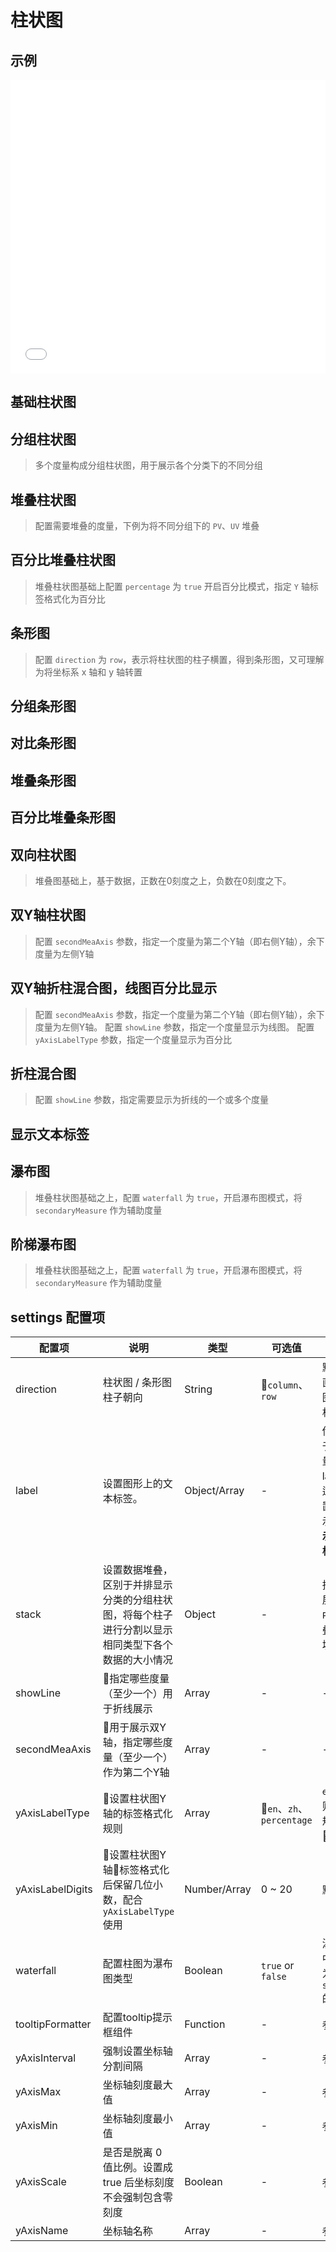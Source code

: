 # 柱状图

## 示例

<iframe width="100%" height="470" src="//jsfiddle.net/vecharts/ydkyhjv6/embedded/result,html,js/?bodyColor=fff" allowfullscreen="allowfullscreen" frameborder="0"></iframe>

## 基础柱状图

<vuep template="#basicBar" :options="{ theme: 'vue', lineNumbers: false }"></vuep>

<script v-pre type="text/x-template" id="basicBar">
<template>
  <ve-bar-chart :data="chartData" />
</template>

<script>
 module.exports = {
    created () {
      this.chartData = {
        dimensions: {
          name: 'Week',
          data: ['Mon.', 'Tue.', 'Wed.', 'Thu.', 'Fir.', 'Sat.', 'Sun.']
        },
        measures: [{
          name: 'PV',
          data: [256, 767, 1356, 2087, 803, 582, 432]
        }]
      }
    }
  }
</script>

## 分组柱状图

> 多个度量构成分组柱状图，用于展示各个分类下的不同分组

<vuep template="#groupBar" :options="{ theme: 'vue', lineNumbers: false }"></vuep>

<script v-pre type="text/x-template" id="groupBar">
<template>
  <ve-bar-chart :data="chartData" />
</template>

<script>
 module.exports = {
    created () {
      this.chartData = {
        dimensions: {
          name: 'Week',
          data: ['Mon.', 'Tue.', 'Wed.', 'Thu.', 'Fir.', 'Sat.', 'Sun.']
        },
        measures: [{
          name: 'PV',
          data: [256, 767, 1356, 2087, 803, 582, 432]
        }, {
          name: 'UV',
          data: [287, 707, 1756, 1822, 987, 432, 322]
        }]
      }
    }
  }
</script>

## 堆叠柱状图

> 配置需要堆叠的度量，下例为将不同分组下的 `PV`、`UV` 堆叠

<vuep template="#stackBar" :options="{ theme: 'vue', lineNumbers: false }"></vuep>

<script v-pre type="text/x-template" id="stackBar">
<template>
  <ve-bar-chart :data="chartData" :settings="chartSettings" />
</template>

<script>
 module.exports = {
    created () {
      this.chartData = {
        dimensions: {
          name: 'Week',
          data: ['Mon.', 'Tue.', 'Wed.', 'Thu.', 'Fir.', 'Sat.', 'Sun.']
        },
        measures: [{
          name: 'PV',
          data: [256, 767, 1356, 2087, 803, 582, 432]
        }, {
          name: 'UV',
          data: [287, 707, 1756, 1822, 987, 432, 322]
        }]
      }
      this.chartSettings = {
        stack: {
          sum: [ 'PV', 'UV' ]
        }
      }
    }
  }
</script>

## 百分比堆叠柱状图

> 堆叠柱状图基础上配置 `percentage` 为 `true` 开启百分比模式，指定 `Y` 轴标签格式化为百分比

<vuep template="#stackPercentBar" :options="{ theme: 'vue', lineNumbers: false }"></vuep>

<script v-pre type="text/x-template" id="stackPercentBar">
<template>
  <ve-bar-chart :data="chartData" :settings="chartSettings" />
</template>

<script>
 module.exports = {
    created () {
      this.chartData = {
        dimensions: {
          name: 'Week',
          data: ['Mon.', 'Tue.', 'Wed.', 'Thu.', 'Fir.', 'Sat.', 'Sun.']
        },
        measures: [{
          name: 'PV',
          data: [256, 767, 1356, 2087, 803, 582, 432]
        }, {
          name: 'UV',
          data: [287, 707, 1756, 1822, 987, 432, 322]
        }]
      }
      this.chartSettings = {
        stack: {
          sum: [ 'PV', 'UV' ]
        },
        // 开启百分比模式
        percentage: true,
        // 设置Y轴数字标签格式
        yAxisLabelType: ['percentage'],
        tooltipFormatter: function(params) {
          let [tar] = params
          const tooltipContent = params
            .map(v => {
              return `${v.seriesName}：${(
                v.value[v.seriesIndex + 1] * 100
              ).toFixed(2)} %`
            })
            .join('<br/>')
          return tar.name + '<br/>' + tooltipContent
        }
      }
    }
  }
</script>

## 条形图

> 配置 `direction` 为 `row`，表示将柱状图的柱子横置，得到条形图，又可理解为将坐标系 x 轴和 y 轴转置

<vuep template="#rowBar" :options="{ theme: 'vue', lineNumbers: false }"></vuep>

<script v-pre type="text/x-template" id="rowBar" />
<template>
  <ve-bar-chart :data="chartData" :settings="chartSettings" />
</template>

<script>
 module.exports = {
    created () {
      this.chartData = {
        dimensions: {
          name: 'Repo',
          data: [
            'Vue.js', 'React', 'Create RA', 'Puppteer', 'Axios',
            'VS Code', 'Prettier', 'RN', 'Element', 'Electron'
          ].reverse()
        },
        measures: [{
          name: 'Rising Star',
          data: [40000, 27800, 22500, 22000, 21900, 20200, 17700, 15600, 14900, 14800].reverse()
        }]
      }
      this.chartSettings = {
        direction: 'row'
      }
    }
  }
</script>

## 分组条形图

<vuep template="#rowGroupBar" :options="{ theme: 'vue', lineNumbers: false }"></vuep>

<script v-pre type="text/x-template" id="rowGroupBar" />
<template>
  <ve-bar-chart :data="chartData" :settings="chartSettings" />
</template>

<script>
 module.exports = {
    created () {
      this.chartData = {
        dimensions: {
          name: '渠道',
          data: ['APP', 'PC', 'M端', '微信', '手Q', '小程序'].reverse()
        },
        measures: [{
          name: 'PV',
          data: [36000, 28000, 24000, 20000, 12000, 6000].reverse()
        }, {
          name: 'UV',
          data: [28000, 22000, 18000, 14000, 8000, 2000].reverse()
        }]
      }
      this.chartSettings = {
        direction: 'row'
      }
    }
  }
</script>

## 对比条形图

<vuep template="#rowGroupBarCop" :options="{ theme: 'vue', lineNumbers: false }"></vuep>

<script v-pre type="text/x-template" id="rowGroupBarCop" />
<template>
  <ve-bar-chart :data="chartData" :settings="chartSettings" />
</template>

<script>
 module.exports = {
    created () {
      this.chartData = {
        dimensions: {
          name: '渠道',
          data: ['APP', 'PC', 'M端', '微信', '手Q', '小程序'].reverse()
        },
        measures: [{
          name: 'PV',
          data: [36000, 28000, 24000, 20000, 12000, 6000].reverse()
        }, {
          name: 'UV',
          data: [-28000, -22000, -18000, -14000, -8000, -2000].reverse()
        }]
      }
      this.chartSettings = {
        direction: 'row',
        stack: {
          sum: ['PV', 'UV']
        }
      }
    }
  }
</script>

## 堆叠条形图

<vuep template="#rowStackBar" :options="{ theme: 'vue', lineNumbers: false }"></vuep>

<script v-pre type="text/x-template" id="rowStackBar" />
<template>
  <ve-bar-chart :data="chartData" :settings="chartSettings" />
</template>

<script>
 module.exports = {
    created () {
      this.chartData = {
        dimensions: {
          name: '渠道',
          data: ['APP', 'PC', 'M端', '微信', '手Q', '小程序'].reverse()
        },
        measures: [{
          name: 'PV',
          data: [36000, 28000, 24000, 20000, 12000, 6000].reverse()
        }, {
          name: 'UV',
          data: [28000, 22000, 18000, 14000, 8000, 2000].reverse()
        }]
      }
      this.chartSettings = {
        direction: 'row',
        stack: {
          sum: ['PV', 'UV']
        }
      }
    }
  }
</script>

## 百分比堆叠条形图

<vuep template="#rowStackPercentBar" :options="{ theme: 'vue', lineNumbers: false }"></vuep>

<script v-pre type="text/x-template" id="rowStackPercentBar">
<template>
  <ve-bar-chart :data="chartData" :settings="chartSettings" />
</template>

<script>
 module.exports = {
    created () {
      this.chartData = {
        dimensions: {
          name: 'Week',
          data: ['Mon.', 'Tue.', 'Wed.', 'Thu.', 'Fir.', 'Sat.', 'Sun.']
        },
        measures: [{
          name: 'PV',
          data: [256, 767, 1356, 2087, 803, 582, 432]
        }, {
          name: 'UV',
          data: [287, 707, 1756, 1822, 987, 432, 322]
        }]
      }
      this.chartSettings = {
        direction: 'row',
        stack: {
          sum: [ 'PV', 'UV' ]
        },
        // 开启百分比堆叠图模式
        percentage: true,
        // 设置X轴数字标签格式
        xAxisLabelType: ['percentage'],
        tooltipFormatter: function(params) {
          let [tar] = params
          const tooltipContent = params
            .map(v => {
              return `${v.seriesName}：${(
                v.value[v.seriesIndex + 1] * 100
              ).toFixed(2)} %`
            })
            .join('<br/>')
          return tar.name + '<br/>' + tooltipContent
        }
      }
    }
  }
</script>

## 双向柱状图

> 堆叠图基础上，基于数据，正数在0刻度之上，负数在0刻度之下。

<vuep template="#biDirBar" :options="{ theme: 'vue', lineNumbers: false }"></vuep>

<script v-pre type="text/x-template" id="biDirBar" />
<template>
  <ve-bar-chart :data="chartData" :settings="chartSettings" />
</template>

<script>
 module.exports = {
    created () {
      this.chartData = {
        dimensions: {
          name: 'Week',
          data: ['Mon.', 'Tue.', 'Wed.', 'Thu.', 'Fri.', 'Sat.', 'Sun.']
        },
        measures: [{
          name: '收入',
          data: [320, 100, 200, 270, 320, 250, 360]
        },
        {
          name: '支出',
          data: [-120, -132, -100, -130, -300, -230, -360]
        }]
      }
      this.chartSettings = {
        stack: {
          总量: ['收入', '支出']
        },
        label: {
          show: true,
          fontSize: '12',
          fontWeight: 'bold',
          position: 'inside'
        }
      }
    }
  }
</script>

## 双Y轴柱状图

> 配置 `secondMeaAxis` 参数，指定一个度量为第二个Y轴（即右侧Y轴），余下度量为左侧Y轴

<vuep template="#doubleYBar" :options="{ theme: 'vue', lineNumbers: false }"></vuep>

<script v-pre type="text/x-template" id="doubleYBar" />
<template>
  <ve-bar-chart :data="chartData" :settings="chartSettings" />
</template>

<script>
 module.exports = {
    created () {
      this.chartData = {
        dimensions: {
          name: 'Month',
          data: [
            'Jan.', 'Feb.', 'Mar.', 'Apr.', 'May.', 'Jun.',
            'Jul.', 'Aug.', 'Sep.', 'Oct.', 'Nov.', 'Dec.'
          ]
        },
        measures: [{
          name: 'Vue',
          data: [3000, 3500, 3900, 3100, 3200, 3100, 3600, 3300, 3600, 3400, 3100, 3000]
        },
        {
          name: 'React',
          data: [2000, 2000, 2600, 2300, 2300, 2000, 2600, 2200, 2500, 2800, 2500, 2200]
        }]
      }
      this.chartSettings = {
        secondMeaAxis: 'Vue'
      }
    }
  }
</script>

## 双Y轴折柱混合图，线图百分比显示

> 配置 `secondMeaAxis` 参数，指定一个度量为第二个Y轴（即右侧Y轴），余下度量为左侧Y轴。
  配置 `showLine` 参数，指定一个度量显示为线图。
  配置 `yAxisLabelType` 参数，指定一个度量显示为百分比

<vuep template="#doubleYBarPercent" :options="{ theme: 'vue', lineNumbers: false }"></vuep>

<script v-pre type="text/x-template" id="doubleYBarPercent" />
<template>
  <ve-bar-chart :data="chartData" :settings="chartSettings" />
</template>

<script>
 module.exports = {
    created () {
      this.chartData = {
        dimensions: {
          name: 'Month',
          data: [
            'Jan.', 'Feb.', 'Mar.', 'Apr.', 'May.', 'Jun.',
            'Jul.', 'Aug.', 'Sep.', 'Oct.', 'Nov.', 'Dec.'
          ]
        },
        measures: [{
          name: 'Vue',
          data: [2000, 2500, 2100, 2000, 2200, 2100, 2600, 2300, 2600, 3400, 3100, 3000]
        },
        {
          name: 'React',
          data: [0.91, 0.83, 0.71, 0.84, 0.93, 0.75, 0.87, 0.83, 0.95, 0.82, 0.86, 0.88]
        }]
      }
      this.chartSettings = {
        secondMeaAxis: 'React',
        showLine: ['React'],
        yAxisLabelType: ['','percentage'],
      }
    }
  }
</script>

## 折柱混合图

> 配置 `showLine` 参数，指定需要显示为折线的一个或多个度量

<vuep template="#mixinBar" :options="{ theme: 'vue', lineNumbers: false }"></vuep>

<script v-pre type="text/x-template" id="mixinBar" />
<template>
  <ve-bar-chart :data="chartData" :settings="chartSettings" />
</template>

<script>
 module.exports = {
    created () {
      this.chartData = {
        dimensions: {
          name: 'Month',
          data: [
            'Jan.', 'Feb.', 'Mar.', 'Apr.', 'May.', 'Jun.',
            'Jul.', 'Aug.', 'Sep.', 'Oct.', 'Nov.', 'Dec.'
          ]
        },
        measures: [{
          name: 'Vue',
          data: [3000, 3500, 3900, 3100, 3200, 3100, 3600, 3300, 3600, 3400, 3100, 3000]
        },
        {
          name: 'React',
          data: [2000, 2000, 2600, 2300, 2300, 2000, 2600, 2200, 2500, 2800, 2500, 2200]
        }]
      }
      this.chartSettings = {
        showLine: ['Vue']
      }
    }
  }
</script>

## 显示文本标签

<vuep template="#labelBar" :options="{ theme: 'vue', lineNumbers: false }"></vuep>

<script v-pre type="text/x-template" id="labelBar" />
<template>
  <ve-bar-chart :data="chartData" :settings="chartSettings" />
</template>

<script>
 module.exports = {
    created () {
      this.chartData = {
        dimensions: {
          name: 'Week',
          data: ['Mon.', 'Tue.', 'Wed.', 'Thu.', 'Fir.', 'Sat.', 'Sun.']
        },
        measures: [{
          name: 'pv',
          data: [256, 767, 1356, 2087, 803, 582, 432]
        }, {
          name: 'uv',
          data: [287, 707, 1756, 1822, 987, 432, 322]
        }]
      }
      this.chartSettings = {
        label: {
          show: true,
          fontSize: '12',
          fontWeight: 'bold'
        }
      }
    }
  }
</script>

## 瀑布图

> 堆叠柱状图基础之上，配置 `waterfall` 为 `true`，开启瀑布图模式，将 `secondaryMeasure` 作为辅助度量

<vuep template="#waterfallBar" :options="{ theme: 'vue', lineNumbers: false }"></vuep>

<script v-pre type="text/x-template" id="waterfallBar">
<template>
  <ve-bar-chart :data="chartData" :settings="chartSettings" />
</template>

<script>
 module.exports = {
    created () {
      this.chartData = {
        dimensions: {
          name: '费用',
          data: ['总费用', '房租', '水电费', '交通费', '伙食费', '日用品数']
        },
        measures: [{
          name: 'secondaryMeasure',
          data: [0, 1700, 1400, 1200, 300, 0]
        }, {
          name: '生活费',
          data: [2900, 1200, 300, 200, 900, 300]
        }]
      },
      this.chartSettings = {
        stack: {
          总量: ['生活费', 'secondaryMeasure']
        },
        label: [{
          name: '生活费',
          show: true,
          fontWeight: 'bold',
          position: 'inside'
        }],
        waterfall: true,
        tooltipFormatter: function(params) {
          let tar = params[1]
          return tar.name + '<br/>' + tar.seriesName + ' : ' + tar.value[2]
        }
      }
    }
  }
</script>

## 阶梯瀑布图

> 堆叠柱状图基础之上，配置 `waterfall` 为 `true`，开启瀑布图模式，将 `secondaryMeasure` 作为辅助度量

<vuep template="#waterfallLadderBar" :options="{ theme: 'vue', lineNumbers: false }"></vuep>

<script v-pre type="text/x-template" id="waterfallLadderBar">
<template>
  <ve-bar-chart :data="chartData" :settings="chartSettings" />
</template>

<script>
 module.exports = {
    created () {
      this.chartData = {
        dimensions: {
          name: '日期',
          data: ['11月1日', '11月2日', '11月3日', '11月4日', '11月5日', '11月6日', '11月7日', '11月8日', '11月9日', '11月10日', '11月11日']
        },
        measures: [{
          name: 'secondaryMeasure',
          data: [0, 900, 1245, 1530, 1376, 1376, 1511, 1689, 1856, 1495, 1292]
        },
        {
          name: '收入',
          data: [900, 345, 393, '-', '-', 135, 178, 286, '-', '-', '-']
        },
        {
          name: '支出',
          data: ['-', '-', '-', 108, 154, '-', '-', '-', 119, 361, 203]
        }]
      },
      this.chartSettings = {
        stack: {
          总量: ['secondaryMeasure', '收入', '支出']
        },
        label: [{
          name: '收入',
          show: true,
          position: 'top'
        }, {
          name: '支出',
          show: true,
          position: 'bottom'
        }],
        waterfall: true,
        tooltipFormatter: function (params) {
          let tar
          if (params[1].value[2] !== '-') {
            tar = params[1]
            return tar.name + '<br/>' + tar.seriesName + ' : ' + tar.value[2]
          } else {
            tar = params[2]
            return tar.name + '<br/>' + tar.seriesName + ' : ' + tar.value[3]
          }
        }
      }
    }
  }
</script>

## settings 配置项

| 配置项 | 说明 | 类型 | 可选值 | 用法 |
| --- | --- | --- | --- | --- |
| direction | 柱状图 / 条形图柱子朝向 | String | `column`、`row` | 默认 `column` 为垂直柱子（柱状图)；`row` 为水平柱子（条形图）|
| label | 设置图形上的文本标签。| Object/Array | - | 传值`Object` 适用于同时设置多个度量为统一的label；传值`Array`适用于多个度量设置不同的label。示例区别参见 **显示文本标签** 与 **阶梯瀑布图** |
| stack | 设置数据堆叠，区别于并排显示分类的分组柱状图，将每个柱子进行分割以显示相同类型下各个数据的大小情况 | Object | - | 指定哪些度量堆叠展示，例如: 指定`PV`与`UV`以`sum`堆叠，双向柱状图必填 |
| showLine | 指定哪些度量（至少一个）用于折线展示 | Array | - | - |
| secondMeaAxis | 用于展示双Y轴，指定哪些度量（至少一个）作为第二个Y轴 | Array | - | - |
| yAxisLabelType | 设置柱状图Y轴的标签格式化规则 | Array | `en`、`zh`、`percentage` | `en` 英文数字规则；`zh` 中文数字规则；`percentage` 百分比 |
| yAxisLabelDigits | 设置柱状图Y轴标签格式化后保留几位小数，配合 `yAxisLabelType` 使用 | Number/Array | 0 ~ 20 | 默认值为 0 |
| waterfall | 配置柱图为瀑布图类型 | Boolean | `true` or `false` | 瀑布图的数据维度中，须包含一组名为 `secondaryMeasure` 的辅助度量|
| tooltipFormatter | 配置tooltip提示框组件 | Function | - | 参见[文档](http://echarts.baidu.com/option.html#tooltip.formatter)  |
| yAxisInterval | 强制设置坐标轴分割间隔 | Array | - |参见[文档](https://www.echartsjs.com/option.html#yAxis.inverse) |
| yAxisMax | 坐标轴刻度最大值 | Array | - | 参见[文档](https://www.echartsjs.com/option.html#yAxis.max) |
| yAxisMin | 坐标轴刻度最小值 | Array | - | 参见[文档](https://www.echartsjs.com/option.html#yAxis.min) |
| yAxisScale | 是否是脱离 0 值比例。设置成 true 后坐标刻度不会强制包含零刻度 | Boolean | - | 参见[文档](https://www.echartsjs.com/option.html#yAxis.scale)  |
| yAxisName | 坐标轴名称 | Array | - | 参见[文档](https://www.echartsjs.com/option.html#yAxis.name)  |
